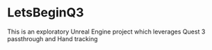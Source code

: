 # LetsBeginQ3

This is an exploratory Unreal Engine project which leverages Quest 3 passthrough and Hand tracking
